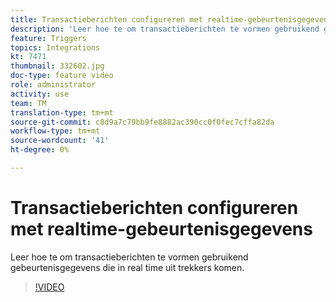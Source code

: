 ```yaml
---
title: Transactieberichten configureren met realtime-gebeurtenisgegevens
description: 'Leer hoe te om transactieberichten te vormen gebruikend gebeurtenisgegevens die in real time uit trekkers komen. '
feature: Triggers
topics: Integrations
kt: 7471
thumbnail: 332602.jpg
doc-type: feature video
role: administrator
activity: use
team: TM
translation-type: tm+mt
source-git-commit: c8d9a7c79bb9fe8882ac390cc0f0fec7cffa82da
workflow-type: tm+mt
source-wordcount: '41'
ht-degree: 0%

---
```



# Transactieberichten configureren met realtime-gebeurtenisgegevens

Leer hoe te om transactieberichten te vormen gebruikend gebeurtenisgegevens die in real time uit trekkers komen.

>[!VIDEO](https://video.tv.adobe.com/v/332602?quality=12)
